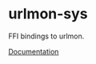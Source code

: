 # urlmon-sys #
FFI bindings to urlmon.

[Documentation](https://retep998.github.io/doc/urlmon-sys/)
